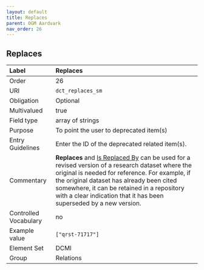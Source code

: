 ```yaml
---
layout: default
title: Replaces
parent: OGM Aardvark
nav_order: 26
---
```


## Replaces

| Label                 | Replaces |
|:----------------------|:---------|
| Order                 | 26 |
| URI                   | `dct_replaces_sm` |
| Obligation            | Optional |
| Multivalued           | true |
| Field type            | array of strings |
| Purpose               | To point the user to deprecated item(s) |
| Entry Guidelines      | Enter the ID of the deprecated related item(s). |
| Commentary            | **Replaces** and [Is Replaced By](https://opengeometadata.github.io/docs/aardvarkSchema/is-replaced-by) can be used for a revised version of a research dataset where the original is needed for reference. For example, if the original dataset has already been cited somewhere, it can be retained in a repository with a clear indication that it has been superseded by a new version. |
| Controlled Vocabulary | no |
| Example value         | `["qrst-71717"]` |
| Element Set           | DCMI |
| Group                 | Relations |
